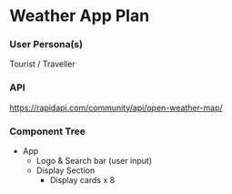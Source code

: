 # Weather App Plan

### User Persona(s)
Tourist / Traveller

### API
https://rapidapi.com/community/api/open-weather-map/


### Component Tree
- App
    - Logo & Search bar (user input)
    - Display Section
        - Display cards x 8
